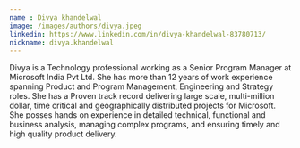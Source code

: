 ```yaml
---
name : Divya khandelwal
image: /images/authors/divya.jpeg
linkedin: https://www.linkedin.com/in/divya-khandelwal-83780713/
nickname: divya.khandelwal
---
```


Divya is a Technology professional working as a Senior Program Manager at Microsoft India Pvt Ltd. She has more than 12 years of work experience spanning Product and Program Management, Engineering and Strategy roles. She has a Proven track record delivering large scale, multi-million dollar, time critical and geographically distributed projects for Microsoft. She posses hands on experience in detailed technical, functional and business analysis, managing complex programs, and ensuring timely and high quality product delivery. 
